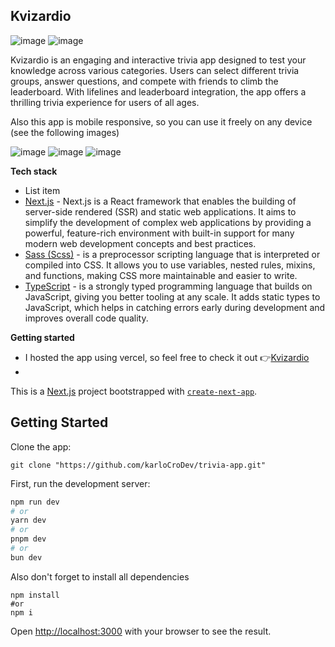 ## Kvizardio

![image](https://github.com/karloCroDev/trivia-app/assets/117281346/09934bae-c3d9-4d63-b180-f08f3b1e62f6)
![image](https://github.com/karloCroDev/trivia-app/assets/117281346/112a10fb-56e5-4242-a1c3-fdb297fd5211)



Kvizardio is an engaging and interactive trivia app designed to test your knowledge across various categories. Users can select different trivia groups, answer questions, and compete with friends to climb the leaderboard. With lifelines and leaderboard integration, the app offers a thrilling trivia experience for users of all ages.

Also this app is mobile responsive, so you can use it freely on any device (see the following images)

![image](https://github.com/karloCroDev/trivia-app/assets/117281346/e8d174b3-7ec5-4d5d-a108-770a797f3597)
![image](https://github.com/karloCroDev/trivia-app/assets/117281346/d2eef999-6c52-4adc-8279-872043ec915a)
![image](https://github.com/karloCroDev/trivia-app/assets/117281346/053e8bae-7919-4770-8784-87d43a99681e)


**Tech stack**

 - List item
 - [Next.js](https://nextjs.org/) - Next.js is a React framework that enables the building of server-side rendered (SSR) and static web applications. It aims to simplify the development of complex web applications by providing a powerful, feature-rich environment with built-in support for many modern web development concepts and best practices.
 - [Sass (Scss)](https://sass-lang.com/) - is a preprocessor scripting language that is interpreted or compiled into CSS. It allows you to use variables, nested rules, mixins, and functions, making CSS more maintainable and easier to write.
 - [TypeScript](https://www.typescriptlang.org/) - is a strongly typed programming language that builds on JavaScript, giving you better tooling at any scale. It adds static types to JavaScript, which helps in catching errors early during development and improves overall code quality.
 

**Getting started**
 - I hosted the app using vercel, so feel free to check it out  👉[Kvizardio](https://trivia-app-seven-ruby.vercel.app/)
 - 


This is a [Next.js](https://nextjs.org/) project bootstrapped with [`create-next-app`](https://github.com/vercel/next.js/tree/canary/packages/create-next-app).

## Getting Started

Clone the app:
```
git clone "https://github.com/karloCroDev/trivia-app.git"
```
First, run the development server:

```bash
npm run dev
# or
yarn dev
# or
pnpm dev
# or
bun dev
```

Also don't forget to install all dependencies
```
npm install
#or
npm i 
```
Open [http://localhost:3000](http://localhost:3000) with your browser to see the result.



